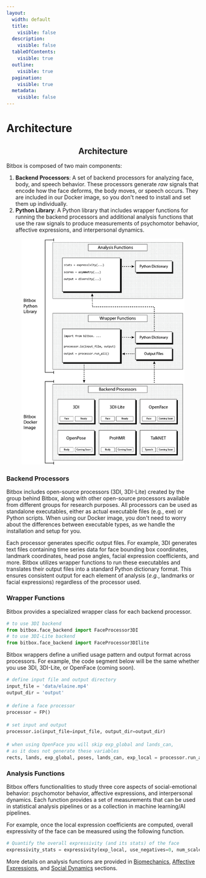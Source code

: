 ```yaml
---
layout:
  width: default
  title:
    visible: false
  description:
    visible: false
  tableOfContents:
    visible: true
  outline:
    visible: true
  pagination:
    visible: true
  metadata:
    visible: false
---
```


# Architecture

<h2 align="center"><strong>Architecture</strong></h2>

Bitbox is composed of two main components:

1. **Backend Processors**: A set of backend processors for analyzing face, body, and speech behavior. These processors generate _raw_ signals that encode how the face deforms, the body moves, or speech occurs. They are included in our Docker image, so you don't need to install and set them up individually.
2. **Python Library**: A Python library that includes wrapper functions for running the backend processors and additional analysis functions that use the raw signals to produce measurements of psychomotor behavior, affective expressions, and interpersonal dynamics.

<figure><img src="../.gitbook/assets/architecture (1).png" alt="" width="563"><figcaption></figcaption></figure>

### Backend Processors

Bitbox includes open-source processors (3DI, 3DI-Lite) created by the group behind Bitbox, along with other open-source processors available from different groups for research purposes. All processors can be used as standalone executables, either as actual executable files (e.g., exe) or Python scripts. When using our Docker image, you don't need to worry about the differences between executable types, as we handle the installation and setup for you.&#x20;

Each processor generates specific output files. For example, 3DI generates text files containing time series data for face bounding box coordinates, landmark coordinates, head pose angles, facial expression coefficients, and more. Bitbox utilizes wrapper functions to run these executables and translates their output files into a standard Python dictionary format. This ensures consistent output for each element of analysis (_e.g._, landmarks or facial expressions) regardless of the processor used.

### Wrapper Functions

Bitbox provides a specialized wrapper class for each backend processor.

```python
# to use 3DI backend
from bitbox.face_backend import FaceProcessor3DI
# to use 3DI-Lite backend
from bitbox.face_backend import FaceProcessor3DIlite
```

Bitbox wrappers define a unified usage pattern and output format across processors. For example, the code segment below will be the same whether you use 3DI, 3DI-Lite, or OpenFace (coming soon).

```python
# define input file and output directory
input_file = 'data/elaine.mp4'
output_dir = 'output'

# define a face processor
processor = FP()

# set input and output
processor.io(input_file=input_file, output_dir=output_dir)

# when using OpenFace you will skip exp_global and lands_can,
# as it does not generate these variables
rects, lands, exp_global, poses, lands_can, exp_local = processor.run_all()
```

### Analysis Functions

Bitbox offers functionalities to study three core aspects of social-emotional behavior: psychomotor behavior, affective expressions, and interpersonal dynamics. Each function provides a set of measurements that can be used in statistical analysis pipelines or as a collection in machine learning/AI pipelines.

For example, once the local expression coefficients are computed, overall expressivity of the face can be measured using the following function.

```python
# Quantify the overall expressivity (and its stats) of the face
expressivity_stats = expressivity(exp_local, use_negatives=0, num_scales=6, robust=True, fps=30)
```

More details on analysis functions are provided in [Biomechanics](broken-reference), [Affective Expressions](../affective-expressions/facial-expressions.md), and [Social Dynamics](broken-reference) sections.
